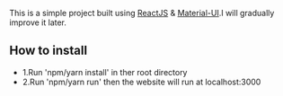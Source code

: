 
This is a simple project built  using [ReactJS](https://facebook.github.io/react/) & [Material-UI](http://www.material-ui.com/).I will gradually improve it later.
## How to install
- 1.Run 'npm/yarn install' in ther root directory  
- 2.Run 'npm/yarn run' then the website will run at localhost:3000
